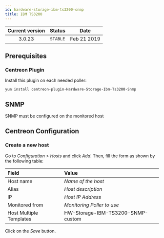 ```yaml
---
id: hardware-storage-ibm-ts3200-snmp
title: IBM TS3200
---
```


| Current version | Status | Date |
| :-: | :-: | :-: |
| 3.0.23 | `STABLE` | Feb 21 2019 |

## Prerequisites

### Centreon Plugin

Install this plugin on each needed poller:

``` shell
yum install centreon-plugin-Hardware-Storage-Ibm-Ts3200-Snmp
```

## SNMP

SNMP must be configured on the monitored host

## Centreon Configuration

### Create a new host

Go to *Configuration \> Hosts* and click *Add*. Then, fill the form as shown by the following table:

| Field                   | Value                             |
| :---------------------- | :-------------------------------- |
| Host name               | *Name of the host*                |
| Alias                   | *Host description*                |
| IP                      | *Host IP Address*                 |
| Monitored from          | *Monitoring Poller to use*        |
| Host Multiple Templates | HW-Storage-IBM-TS3200-SNMP-custom |

Click on the *Save* button.

